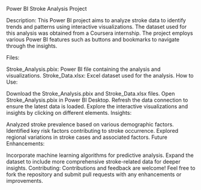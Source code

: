Power BI Stroke Analysis Project

Description:
This Power BI project aims to analyze stroke data to identify trends and patterns using interactive visualizations. The dataset used for this analysis was obtained from a Coursera internship. The project employs various Power BI features such as buttons and bookmarks to navigate through the insights.

Files:

Stroke_Analysis.pbix: Power BI file containing the analysis and visualizations.
Stroke_Data.xlsx: Excel dataset used for the analysis.
How to Use:

Download the Stroke_Analysis.pbix and Stroke_Data.xlsx files.
Open Stroke_Analysis.pbix in Power BI Desktop.
Refresh the data connection to ensure the latest data is loaded.
Explore the interactive visualizations and insights by clicking on different elements.
Insights:

Analyzed stroke prevalence based on various demographic factors.
Identified key risk factors contributing to stroke occurrence.
Explored regional variations in stroke cases and associated factors.
Future Enhancements:

Incorporate machine learning algorithms for predictive analysis.
Expand the dataset to include more comprehensive stroke-related data for deeper insights.
Contributing:
Contributions and feedback are welcome! Feel free to fork the repository and submit pull requests with any enhancements or improvements.
